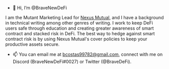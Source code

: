 - 👋 Hi, I’m @BraveNewDeFi

I am the Mutant Marketing Lead for [Nexus Mutual](https://twitter.com/NexusMutual), and I have a background in technical writing among other genres of writing. I work to keep DeFi users safe through education and creating greater awareness of smart contract and stacked risk in DeFi. The best way to hedge against smart contract risk is by using Nexus Mutual's cover policies to keep your productive assets secure. 

- 📫 You can email me at bcostas99782@gmail.com, connect with me on Discord (BraveNewDeFi#0027) or Twitter (@BraveDeFi).

<!---
BraveNewDeFi/BraveNewDeFi is a ✨ special ✨ repository because its `README.md` (this file) appears on your GitHub profile.
You can click the Preview link to take a look at your changes.
--->

